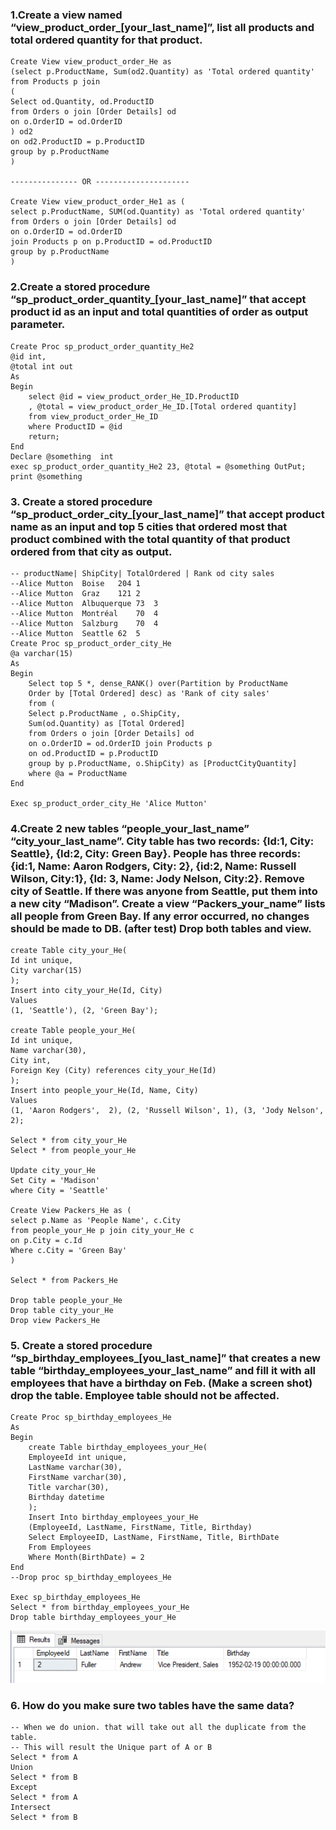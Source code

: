 ### 1.Create a view named “view_product_order_[your_last_name]”, list all products and total ordered quantity for that product.
```
Create View view_product_order_He as 
(select p.ProductName, Sum(od2.Quantity) as 'Total ordered quantity'
from Products p join
(
Select od.Quantity, od.ProductID
from Orders o join [Order Details] od
on o.OrderID = od.OrderID
) od2 
on od2.ProductID = p.ProductID
group by p.ProductName
)

--------------- OR ---------------------

Create View view_product_order_He1 as (
select p.ProductName, SUM(od.Quantity) as 'Total ordered quantity'
from Orders o join [Order Details] od
on o.OrderID = od.OrderID
join Products p on p.ProductID = od.ProductID
group by p.ProductName
)
```

### 2.Create a stored procedure “sp_product_order_quantity_[your_last_name]” that accept product id as an input and total quantities of order as output parameter.
```
Create Proc sp_product_order_quantity_He2
@id int,
@total int out
As 
Begin
	select @id = view_product_order_He_ID.ProductID
	, @total = view_product_order_He_ID.[Total ordered quantity]
	from view_product_order_He_ID
	where ProductID = @id
	return;
End
Declare @something  int
exec sp_product_order_quantity_He2 23, @total = @something OutPut;
print @something
```

### 3. Create a stored procedure “sp_product_order_city_[your_last_name]” that accept product name as an input and top 5 cities that ordered most that product combined with the total quantity of that product ordered from that city as output.
```
-- productName| ShipCity| TotalOrdered | Rank od city sales
--Alice Mutton	Boise	204	1
--Alice Mutton	Graz	121	2
--Alice Mutton	Albuquerque	73	3
--Alice Mutton	Montréal	70	4
--Alice Mutton	Salzburg	70	4
--Alice Mutton	Seattle	62	5
Create Proc sp_product_order_city_He
@a varchar(15)
As 
Begin
	Select top 5 *, dense_RANK() over(Partition by ProductName
	Order by [Total Ordered] desc) as 'Rank of city sales'
	from (
	Select p.ProductName , o.ShipCity, 
	Sum(od.Quantity) as [Total Ordered]
	from Orders o join [Order Details] od
	on o.OrderID = od.OrderID join Products p
	on od.ProductID = p.ProductID
	group by p.ProductName, o.ShipCity) as [ProductCityQuantity]
	where @a = ProductName
End

Exec sp_product_order_city_He 'Alice Mutton'
```

### 4.Create 2 new tables “people_your_last_name” “city_your_last_name”. City table has two records: {Id:1, City: Seattle}, {Id:2, City: Green Bay}. People has three records: {id:1, Name: Aaron Rodgers, City: 2}, {id:2, Name: Russell Wilson, City:1}, {Id: 3, Name: Jody Nelson, City:2}. Remove city of Seattle. If there was anyone from Seattle, put them into a new city “Madison”. Create a view “Packers_your_name” lists all people from Green Bay. If any error occurred, no changes should be made to DB. (after test) Drop both tables and view.
```
create Table city_your_He(
Id int unique,
City varchar(15)
);
Insert into city_your_He(Id, City)
Values
(1, 'Seattle'), (2, 'Green Bay');

create Table people_your_He(
Id int unique,
Name varchar(30),
City int,
Foreign Key (City) references city_your_He(Id)
);
Insert into people_your_He(Id, Name, City)
Values
(1, 'Aaron Rodgers',  2), (2, 'Russell Wilson', 1), (3, 'Jody Nelson', 2);

Select * from city_your_He
Select * from people_your_He

Update city_your_He
Set City = 'Madison'
where City = 'Seattle'

Create View Packers_He as (
select p.Name as 'People Name', c.City 
from people_your_He p join city_your_He c
on p.City = c.Id
Where c.City = 'Green Bay'
)

Select * from Packers_He

Drop table people_your_He
Drop table city_your_He
Drop view Packers_He
```

### 5. Create a stored procedure “sp_birthday_employees_[you_last_name]” that creates a new table “birthday_employees_your_last_name” and fill it with all employees that have a birthday on Feb. (Make a screen shot) drop the table. Employee table should not be affected.
```
Create Proc sp_birthday_employees_He
As 
Begin
	create Table birthday_employees_your_He(
	EmployeeId int unique,
	LastName varchar(30),
	FirstName varchar(30),
	Title varchar(30),
	Birthday datetime
	);
	Insert Into birthday_employees_your_He 
	(EmployeeId, LastName, FirstName, Title, Birthday)
	Select EmployeeID, LastName, FirstName, Title, BirthDate 
	From Employees
	Where Month(BirthDate) = 2
End
--Drop proc sp_birthday_employees_He

Exec sp_birthday_employees_He
Select * from birthday_employees_your_He
Drop table birthday_employees_your_He
```
![Q5 result set](Day3-Q5.png)

### 6. How do you make sure two tables have the same data?
```
-- When we do union. that will take out all the duplicate from the table. 
-- This will result the Unique part of A or B
Select * from A
Union 
Select * from B
Except
Select * from A
Intersect 
Select * from B 
```

